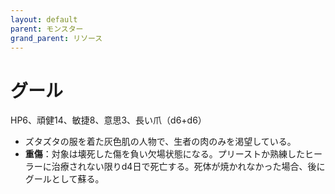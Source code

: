 ```yaml
---
layout: default
parent: モンスター
grand_parent: リソース
---
```


# グール

HP6、頑健14、敏捷8、意思3、長い爪（d6+d6）

- ズタズタの服を着た灰色肌の人物で、生者の肉のみを渇望している。
- **重傷**：対象は壊死した傷を負い欠場状態になる。プリーストか熟練したヒーラーに治療されない限りd4日で死亡する。死体が焼かれなかった場合、後にグールとして蘇る。